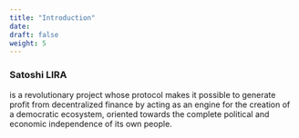 ```yaml
---
title: "Introduction"
date:
draft: false
weight: 5
---
```


<h3>Satoshi LIRA</h3> is a revolutionary project whose protocol makes it possible to generate profit from decentralized finance by acting as an engine for the creation of a democratic ecosystem, oriented towards the complete political and economic independence of its own people. 

